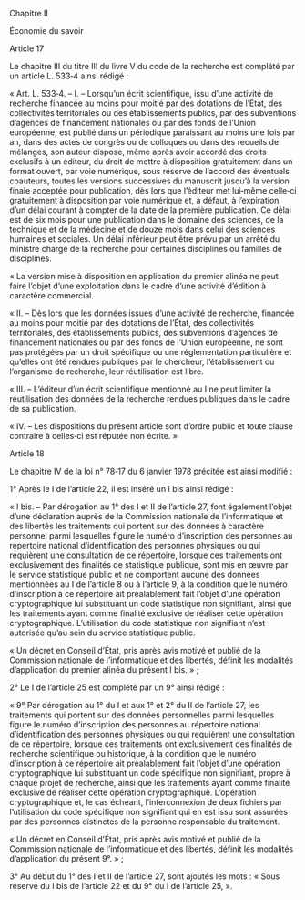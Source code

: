 Chapitre II

Économie du savoir

Article 17

Le chapitre III du titre III du livre V du code de la recherche est complété par un article L. 533‑4 ainsi rédigé :

« Art. L. 533‑4. – I. – Lorsqu’un écrit scientifique, issu d’une activité de recherche financée au moins pour moitié par des dotations de l’État, des collectivités territoriales ou des établissements publics, par des subventions d’agences de financement nationales ou par des fonds de l’Union européenne, est publié dans un périodique paraissant au moins une fois par an, dans des actes de congrès ou de colloques ou dans des recueils de mélanges, son auteur dispose, même après avoir accordé des droits exclusifs à un éditeur, du droit de mettre à disposition gratuitement dans un format ouvert, par voie numérique, sous réserve de l’accord des éventuels coauteurs, toutes les versions successives du manuscrit jusqu’à la version finale acceptée pour publication, dès lors que l’éditeur met lui‑même celle‑ci gratuitement à disposition par voie numérique et, à défaut, à l’expiration d’un délai courant à compter de la date de la première publication. Ce délai est de six mois pour une publication dans le domaine des sciences, de la technique et de la médecine et de douze mois dans celui des sciences humaines et sociales. Un délai inférieur peut être prévu par un arrêté du ministre chargé de la recherche pour certaines disciplines ou familles de disciplines.

« La version mise à disposition en application du premier alinéa ne peut faire l’objet d’une exploitation dans le cadre d’une activité d’édition à caractère commercial.

« II. – Dès lors que les données issues d’une activité de recherche, financée au moins pour moitié par des dotations de l’État, des collectivités territoriales, des établissements publics, des subventions d’agences de financement nationales ou par des fonds de l’Union européenne, ne sont pas protégées par un droit spécifique ou une réglementation particulière et qu’elles ont été rendues publiques par le chercheur, l’établissement ou l’organisme de recherche, leur réutilisation est libre.

« III. – L’éditeur d’un écrit scientifique mentionné au I ne peut limiter la réutilisation des données de la recherche rendues publiques dans le cadre de sa publication.

« IV. – Les dispositions du présent article sont d’ordre public et toute clause contraire à celles‑ci est réputée non écrite. »

Article 18

Le chapitre IV de la loi n° 78‑17 du 6 janvier 1978 précitée est ainsi modifié :

1° Après le I de l’article 22, il est inséré un I bis ainsi rédigé :

« I bis. – Par dérogation au 1° des I et II de l’article 27, font également l’objet d’une déclaration auprès de la Commission nationale de l’informatique et des libertés les traitements qui portent sur des données à caractère personnel parmi lesquelles figure le numéro d’inscription des personnes au répertoire national d’identification des personnes physiques ou qui requièrent une consultation de ce répertoire, lorsque ces traitements ont exclusivement des finalités de statistique publique, sont mis en œuvre par le service statistique public et ne comportent aucune des données mentionnées au I de l’article 8 ou à l’article 9, à la condition que le numéro d’inscription à ce répertoire ait préalablement fait l’objet d’une opération cryptographique lui substituant un code statistique non signifiant, ainsi que les traitements ayant comme finalité exclusive de réaliser cette opération cryptographique. L’utilisation du code statistique non signifiant n’est autorisée qu’au sein du service statistique public.

« Un décret en Conseil d’État, pris après avis motivé et publié de la Commission nationale de l’informatique et des libertés, définit les modalités d’application du premier alinéa du présent I bis. » ;

2° Le I de l’article 25 est complété par un 9° ainsi rédigé :

« 9° Par dérogation au 1° du I et aux 1° et 2° du II de l’article 27, les traitements qui portent sur des données personnelles parmi lesquelles figure le numéro d’inscription des personnes au répertoire national d’identification des personnes physiques ou qui requièrent une consultation de ce répertoire, lorsque ces traitements ont exclusivement des finalités de recherche scientifique ou historique, à la condition que le numéro d’inscription à ce répertoire ait préalablement fait l’objet d’une opération cryptographique lui substituant un code spécifique non signifiant, propre à chaque projet de recherche, ainsi que les traitements ayant comme finalité exclusive de réaliser cette opération cryptographique. L’opération cryptographique et, le cas échéant, l’interconnexion de deux fichiers par l’utilisation du code spécifique non signifiant qui en est issu sont assurées par des personnes distinctes de la personne responsable du traitement.

« Un décret en Conseil d’État, pris après avis motivé et publié de la Commission nationale de l’informatique et des libertés, définit les modalités d’application du présent 9°. » ;

3° Au début du 1° des I et II de l’article 27, sont ajoutés les mots : « Sous réserve du I bis de l’article 22 et du 9° du I de l’article 25, ».


